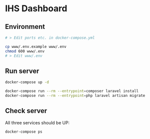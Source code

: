 # IHS Dashboard

## Environment

```bash
# > Edit ports etc. in docker-compose.yml

cp www/.env.example www/.env
chmod 600 www/.env
# > Edit www/.env
```

## Run server

```bash
docker-compose up -d

docker-compose run --rm --entrypoint=composer laravel install
docker-compose run --rm --entrypoint=php laravel artisan migrate
```

## Check server

All three services should be UP:

```bash
docker-compose ps
```
